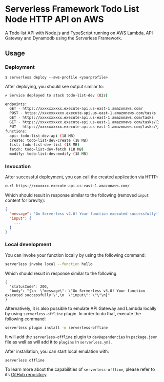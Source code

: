 # Serverless Framework Todo List Node HTTP API on AWS

A Todo list API with Node.js and TypeScript running on AWS Lambda, API Gateway and Dynamodb using the Serverless Framework.

## Usage

### Deployment

```
$ serverless deploy --aws-profile <yourprofile>
```

After deploying, you should see output similar to:

```bash
✔ Service deployed to stack todo-list-dev (82s)

endpoints:
  GET - https://xxxxxxxxxx.execute-api.us-east-1.amazonaws.com/
  POST - https://xxxxxxxxxx.execute-api.us-east-1.amazonaws.com/tasks
  GET - https://xxxxxxxxxx.execute-api.us-east-1.amazonaws.com/tasks
  GET - https://xxxxxxxxxx.execute-api.us-east-1.amazonaws.com/tasks/{id}
  PUT - https://xxxxxxxxxx.execute-api.us-east-1.amazonaws.com/tasks/{id}
functions:
  api: todo-list-dev-api (18 MB)
  create: todo-list-dev-create (18 MB)
  list: todo-list-dev-list (18 MB)
  fetch: todo-list-dev-fetch (18 MB)
  modify: todo-list-dev-modify (18 MB)
```

### Invocation

After successful deployment, you can call the created application via HTTP:

```bash
curl https://xxxxxxx.execute-api.us-east-1.amazonaws.com/
```

Which should result in response similar to the following (removed `input` content for brevity):

```json
{
  "message": "Go Serverless v2.0! Your function executed successfully!",
  "input": {
    ...
  }
}
```

### Local development

You can invoke your function locally by using the following command:

```bash
serverless invoke local --function hello
```

Which should result in response similar to the following:

```
{
  "statusCode": 200,
  "body": "{\n  \"message\": \"Go Serverless v3.0! Your function executed successfully!\",\n  \"input\": \"\"\n}"
}
```

Alternatively, it is also possible to emulate API Gateway and Lambda locally by using `serverless-offline` plugin. In order to do that, execute the following command:

```bash
serverless plugin install -n serverless-offline
```

It will add the `serverless-offline` plugin to `devDependencies` in `package.json` file as well as will add it to `plugins` in `serverless.yml`.

After installation, you can start local emulation with:

```
serverless offline
```

To learn more about the capabilities of `serverless-offline`, please refer to its [GitHub repository](https://github.com/dherault/serverless-offline).
